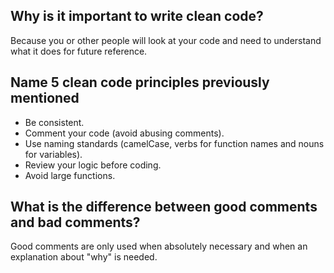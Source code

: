 ## Why is it important to write clean code?

Because you or other people will look at your code and need to understand what it does for future reference.

## Name 5 clean code principles previously mentioned

- Be consistent.
- Comment your code (avoid abusing comments).
- Use naming standards (camelCase, verbs for function names and nouns for variables).
- Review your logic before coding.
- Avoid large functions.

## What is the difference between good comments and bad comments?

Good comments are only used when absolutely necessary and when an explanation about "why" is needed.